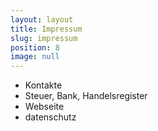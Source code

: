 ```yaml
---
layout: layout
title: Impressum
slug: impressum
position: 8
image: null
---
```


* Kontakte
* Steuer, Bank, Handelsregister
* Webseite
* datenschutz